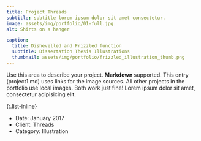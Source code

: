 ```yaml
---
title: Project Threads
subtitle: subtitle lorem ipsum dolor sit amet consectetur.
image: assets/img/portfolio/01-full.jpg
alt: Shirts on a hanger

caption:
  title: Dishevelled and Frizzled function
  subtitle: Dissertation Thesis Illustrations
  thumbnail: assets/img/portfolio/frizzled_illustration_thumb.png
---
```

Use this area to describe your project. **Markdown** supported. This entry (project1.md) uses links for the image sources. All other projects in the portfolio use local images. Both work just fine! Lorem ipsum dolor sit amet, consectetur adipisicing elit. 

{:.list-inline}
- Date: January 2017
- Client: Threads
- Category: Illustration